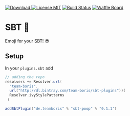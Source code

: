 [![Download](https://api.bintray.com/packages/team-boris/sbt-plugins/sbt-poop/images/download.svg) ](https://bintray.com/team-boris/sbt-plugins/sbt-poop/_latestVersion)
[![License MIT](https://img.shields.io/badge/license-MIT-blue.svg)](https://github.com/team-boris/sbt-poop/blob/master/LICENSE)
[![Build Status](https://travis-ci.org/team-boris/sbt-poop.svg?branch=master)](https://travis-ci.org/team-boris/sbt-poop)
[![Waffle Board](https://img.shields.io/badge/Board-ready-75AED9.svg)](https://waffle.io/team-boris/sbt-poop)

SBT 💩
=====

Emoji for your SBT! 😍

Setup
-----

In your `plugins.sbt` add

```scala
// adding the repo
resolvers += Resolver.url(
  "team-boris",
  url("http://dl.bintray.com/team-boris/sbt-plugins"))(
  Resolver.ivyStylePatterns
 )

addSbtPlugin("de.teamboris" % "sbt-poop" % "0.1.1")
```
